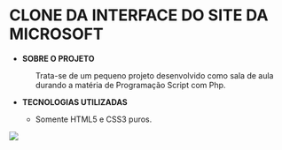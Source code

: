 <h1>CLONE DA INTERFACE DO SITE DA MICROSOFT</h1>
<ul>
    <li>
        <strong>SOBRE O PROJETO</strong>
    </li>
    <ul type="none">
        <li>
            <p>
                Trata-se de um pequeno projeto desenvolvido como sala de aula durando a matéria de Programação Script com Php.
            </p>
        </li>
    </ul>
        <li>
            <strong>TECNOLOGIAS UTILIZADAS</strong>
    </li>
    <ul>
        <li>Somente HTML5 e CSS3 puros.</li>
    </ul>
</ul>

<img src="https://c.s-microsoft.com/favicon.ico?v2">

